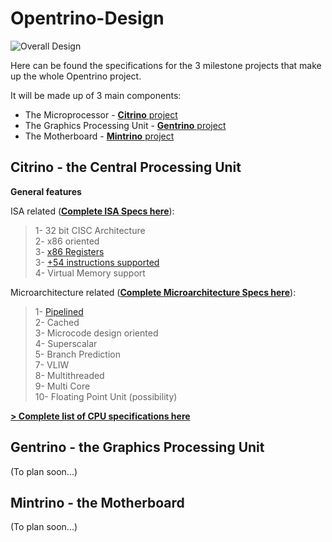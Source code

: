 # Opentrino-Design
![Overall Design](http://image.prntscr.com/image/0722a236201e49ea9e93077299c91c0d.png)

Here can be found the specifications for the 3 milestone projects that make up the whole Opentrino project.

It will be made up of 3 main components:
- The Microprocessor - [**Citrino** project](https://github.com/Opentrino/Citrino)
- The Graphics Processing Unit - [**Gentrino** project](https://github.com/Opentrino/Gentrino)  
- The Motherboard - [**Mintrino** project](https://github.com/Opentrino/Mintrino)

**Citrino** - the Central Processing Unit
-------
**General features**   

ISA related ([**Complete ISA Specs here**](https://github.com/Opentrino/Opentrino-Design/blob/master/CitrinoDesign/ISA/ISA.md)):  
>1- 32 bit CISC Architecture  
2- x86 oriented  
3- [x86 Registers](https://github.com/Opentrino/Opentrino-Design/blob/master/CitrinoDesign/ISA/Registers.md)  
3- [+54 instructions supported](https://github.com/Opentrino/Opentrino-Design/blob/master/CitrinoDesign/ISA/ISA.md#instruction-set-table)  
4- Virtual Memory support  

Microarchitecture related ([**Complete Microarchitecture Specs here**](https://github.com/Opentrino/Opentrino-Design/blob/master/CitrinoDesign/Microarchitecture/Microarchitecture.md)):
>1- [Pipelined](https://github.com/Opentrino/Opentrino-Design/blob/master/CitrinoDesign/Microarchitecture/Pipeline.md)  
2- Cached  
3- Microcode design oriented  
4- Superscalar  
5- Branch Prediction  
7- VLIW  
8- Multithreaded  
9- Multi Core  
10- Floating Point Unit (possibility)  

[**> Complete list of CPU specifications here**](https://github.com/Opentrino/Opentrino-Design/blob/master/CitrinoDesign/)

**Gentrino** - the Graphics Processing Unit
-------
(To plan soon...)

**Mintrino** - the Motherboard
-------
(To plan soon...)
